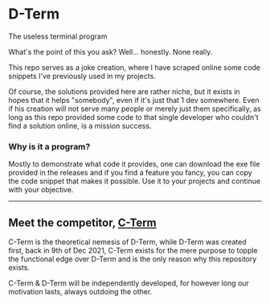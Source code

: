 # D-Term
The useless terminal program

What's the point of this you ask? Well... honestly. 
None really.

This repo serves as a joke creation, where I have scraped online some code snippets I've previously used in my projects.

Of course, the solutions provided here are rather niche, but it exists in hopes that it helps "somebody", even if it's just that 1 dev somewhere.
Even if his creation will not serve many people or merely just them specifically, as long as this repo provided some code to that single developer who couldn't find a solution online, is a mission success.

### Why is it a program?
Mostly to demonstrate what code it provides, one can download the exe file provided in the releases and if you find a feature you fancy, you can copy the code snippet that makes it possible.
Use it to your projects and continue with your objective.

---

## Meet the competitor, [C-Term](https://github.com/ceyhunveyselism/c-term)
C-Term is the theoretical nemesis of D-Term, while D-Term was created first, back in 9th of Dec 2021, C-Term exists for the mere purpose to topple
the functional edge over D-Term and is the only reason why this repository exists.

C-Term & D-Term will be independently developed, for however long our motivation lasts, always outdoing the other.
